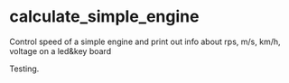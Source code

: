 # calculate_simple_engine
Control speed of a simple engine and print out info about rps, m/s, km/h, voltage on a led&amp;key board

Testing.
